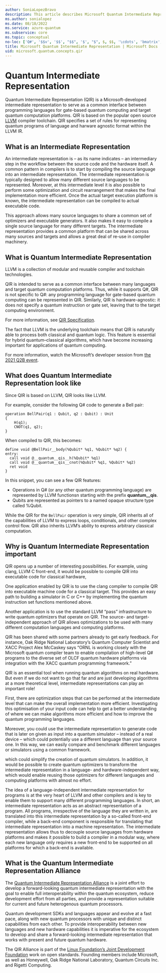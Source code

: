 ```yaml
---
author: SoniaLopezBravo
description: This article describes Microsoft Quantum Intermediate Representation for quantum computing, its relevance, use cases, and the QIR Alliance
ms.author: sonialopez
ms.date: 08/18/2022
ms.service: azure-quantum
ms.subservice: core
ms.topic: conceptual
no-loc: ['Q#', '$$v', '$$', "$$", '$', "$", $, $$, '\cdots', 'bmatrix', '\ddots', '\equiv', '\sum', '\begin', '\end', '\sqrt', '\otimes', '{', '}', '\text', '\phi', '\kappa', '\psi', '\alpha', '\beta', '\gamma', '\delta', '\omega', '\bra', '\ket', '\boldone', '\\\\', '\\', '=', '\frac', '\text', '\mapsto', '\dagger', '\to', '\begin{cases}', '\end{cases}', '\operatorname', '\braket', '\id', '\expect', '\defeq', '\variance', '\dd', '&', '\begin{align}', '\end{align}', '\Lambda', '\lambda', '\Omega', '\mathrm', '\left', '\right', '\qquad', '\times', '\big', '\langle', '\rangle', '\bigg', '\Big', '\Bigg' ,'|', '\mathbb', '\vec', '\in', '\texttt', '\ne', '<', '>', '\leq', '\geq', '~~', '~', '\begin{bmatrix}', '\end{bmatrix}', '\_', '\rho', '\quad', '\sim', '\left\','\right\', '\%', '%']
title: Microsoft Quantum Intermediate Representation | Microsoft Docs
uid: microsoft.quantum.concepts.qir
---
```


# Quantum Intermediate Representation

Quantum Intermediate Representation (QIR) is a Microsoft-developed intermediate representation to serve as a common interface between programming languages for gate-based quantum computing and target quantum computation platforms. QIR is based on the popular open source [LLVM](https://llvm.org/) compiler toolchain. QIR specifies a set of rules for representing quantum programs of language and harware agnostic format within the LLVM IR. 

## What is an Intermediate Representation

An intermediate representation is – as its name indicates – an intermediary step in the workflow between the source code and the hardware itself. A common pattern in compilers is to start by compiling the source language into an intermediate representation. 
The intermediate representation is typically designed to allow many different source languages to be represented. Moreover, at this intermediate level it is also possible to perform some optimization and circuit rearrangement that makes the final implementation more efficient. 
Once the actual target execution platform is known, the intermediate representation can be compiled to actual executable code.

This approach allows many source languages to share a common set of optimizers and executable generators. It also makes it easy to compile a single source language for many different targets. The intermediate representation provides a common platform that can be shared across many sources and targets and allows a great deal of re-use in compiler machinery.



## What is Quantum Intermediate Representation



LLVM  is a collection of modular and reusable compiler and toolchain technologies.

QIR is intended to serve as a common interface between many languages and target quantum computation platforms. 
Thus, while it supports Q#, QIR is not specific to Q#: any programming language for gate-based quantum computing can be represented in QIR. 
Similarly, QIR is hardware-agnostic: it does not specify a quantum instruction or gate set, leaving that to the target computing environment.

For more information, see [QIR Specification](https://github.com/qir-alliance/qir-spec).

The fact that LLVM is the underlying toolchain means that QIR is naturally able to process both classical and quantum logic. This feature is essential for hybrid quantum–classical algorithms, which have become increasing important for applications of quantum computing.

For more information, watch the Microsoft’s developer session from [the 2021 Q2B event](https://www.youtube.com/watch?v=nVy5BBDKxOU).

## What does Quantum Intermediate Representation look like

Since QIR is based on LLVM, QIR looks like LLVM.

For example, consider the following Q# code to generate a Bell pair:

```qsharp
operation BellPair(q1 : Qubit, q2 : Qubit) : Unit
{
    H(q1);
    CNOT(q1, q2);
}
```

When compiled to QIR, this becomes:

```
define void @BellPair__body(%Qubit* %q1, %Qubit* %q2) {
entry:
  call void @__quantum__qis__h(%Qubit* %q1)
  call void @__quantum__qis__cnot(%Qubit* %q1, %Qubit* %q2)
  ret void
}
```
In this snippet, you can see a few QIR features:

- Operations in Q# (or any other quantum programming language) are represented by LLVM functionsn starting with the prefix __quantum__qis__.
- Qubits are represented as pointers to a named opaque structure type called %Qubit.

While the QIR for the `BellPair` operation is very simple, QIR inherits all of the capabilities of LLVM to express loops, conditionals, and other complex control flow. QIR also inherits LLVM’s ability to express arbitrary classical computation.

## Why is Quantum Intermediate Representation important

QIR opens up a number of interesting possibilities. For example, using clang, LLVM C front-end, it would be possible to compile QIR into executable code for classical hardware,

One application enabled by QIR is to use the clang compiler to compile QIR into executable machine code for a classical target. This provides an easy path to building a simulator in C or C++ by implementing the quantum instruction set functions mentioned above.

Another application is to use the standard LLVM “pass” infrastructure to write quantum optimizers that operate on QIR. The source- and target-independent approach of QIR allows optimizations to be used with many different computation languages and computing platforms.

QIR has been shared with some partners already to get early feedback. For instance, Oak Ridge National Laboratory’s Quantum Computer Scientist and XACC Project Alex McCaskey says “ORNL is working closely with the Microsoft quantum compiler team to enable compilation of high-level Q# programs to the diverse set of OLCF quantum hardware platforms via integration with the XACC quantum programming framework.”






QIR is an essential tool when running quantum algorithms on real hardware. But even if we do not want to go that far and are just developing algorithms at a more theoretical level, intermediate representations can play an important role!

First, there are optimization steps that can be performed at the intermediate level that can make the overall implementation more efficient. Investigating this optimisation of your input code can help to get a better understanding of where we can make algorithms more efficient and how to improve the quantum programming languages.

Moreover, you could use the intermediate representation to generate code that is later on given as input into a quantum simulator – instead of a real device – which could potentially use a different language than your source one. In this way, we can easily compare and benchmark different languages or simulators using a common framework.




 which could simplify the creation of quantum simulators. In addition, it would be possible to create quantum optimizers to transform the intermediate representation in a language- and hardware-independent way, which would enable reusing those optimizers for different languages and computing platforms with almost no effort.

The idea of a language-independent intermediate representation for programs is at the very heart of LLVM and other compilers and is key to enable them to support many different programming languages. In short, an intermediate representation acts as an abstract representation of a program. All programs, irrespective of the language they are written in, are translated into this intermediate representation by a so-called front-end compiler, while a back-end component is responsible for translating that intermediate representation into a machine representation. The intermediate representation allows thus to decouple source languages from hardware platforms and makes it possible to build a compiler in a modular way, where each new language only requires a new front-end to be supported on all platforms for which a back-end is available.


## What is the Quantum Intermediate Representation Alliance

The [Quantum Intermediate Representation Alliance](https://qir-alliance.org) is a joint effort to develop a forward-looking quantum intermediate representation with the goal to enable full interoperability within the quantum ecosystem, reduce development effort from all parties, and provide a representation suitable for current and future heterogenous quantum processors.

Quantum development SDKs and languages appear and evolve at a fast pace, along with new quantum processors with unique and distinct capabilities from each other. To provide interoperability between new languages and new hardware capabilities it is imperative for the ecosystem to develop and share a forward-looking intermediate representation that works with present and future quantum hardware.

The QIR Alliance is part of the [Linux Foundation’s Joint Development Foundation](https://linuxfoundation.org/press-release/new-quantum-intermediate-representation-alliance-serves-as-common-interface-for-quantum-computing-development/#:~:text=%E2%80%9CThe%20Quantum-Intermediate%20Representation%20Alliance%2C%20also%20known%20as%20QIRA%2C,said%20Alex%20Chernoguzov%2C%20Honeywell%20Quantum%20Chief%20Engineer%2C%20Honeywell) 
work on open standards. Founding members include Microsoft, as well as Honeywell, Oak Ridge National Laboratory, Quantum Circuits Inc. and Rigetti Computing. 



